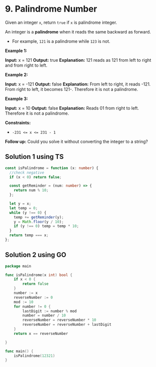 # 9. Palindrome Number 
Given an integer  `x`, return  `true`  if  `x`  is palindrome integer.

An integer is a  **palindrome**  when it reads the same backward as forward.

-   For example,  `121`  is a palindrome while  `123`  is not.

**Example 1:**

**Input:** x = 121
**Output:** true
**Explanation:** 121 reads as 121 from left to right and from right to left.

**Example 2:**

**Input:** x = -121
**Output:** false
**Explanation:** From left to right, it reads -121. From right to left, it becomes 121-. Therefore it is not a palindrome.

**Example 3:**

**Input:** x = 10
**Output:** false
**Explanation:** Reads 01 from right to left. Therefore it is not a palindrome.

**Constraints:**

-   `-231 <= x <= 231 - 1`

**Follow up:** Could you solve it without converting the integer to a string?


## Solution 1 using TS

```ts
const isPalindrome = function (x: number) {
  //check negative
  if (x < 0) return false;

  const getReminder = (num: number) => {
    return num % 10;
  };

  let y = x;
  let temp = 0;
  while (y !== 0) {
    temp += getReminder(y);
    y = Math.floor(y / 10);
    if (y !== 0) temp = temp * 10;
  }
  return temp === x;
};

```

## Solution 2 using GO

```go
package main

func isPalindrome(x int) bool {
	if x < 0 {
		return false
	}
	number := x
	reverseNumber := 0
	mod := 10
	for number != 0 {
		lastDigit := number % mod
		number = number / 10
		reverseNumber = reverseNumber * 10
		reverseNumber = reverseNumber + lastDigit
	}
	return x == reverseNumber

}

func main() {
	isPalindrome(12321)
}

```